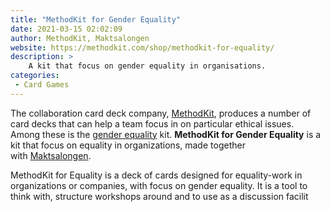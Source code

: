 ```yaml
---
title: "MethodKit for Gender Equality"
date: 2021-03-15 02:02:09
author: MethodKit, Maktsalongen
website: https://methodkit.com/shop/methodkit-for-equality/
description: >
    A kit that focus on gender equality in organisations.
categories:
 - Card Games
---
```


<p>The collaboration card deck company, <a href="https://methodkit.com/kits/#kit-finder!loading">MethodKit</a>, produces a number of card decks that can help a team focus in on particular ethical issues. Among these is the <a href="https://methodkit.com/shop/methodkit-for-equality/">gender equality</a> kit. <strong>MethodKit for Gender Equality</strong> is a kit that focus on equality in organizations, made together with <a href="http://maktsalongen.se/">Maktsalongen</a>.</p>
<p>MethodKit for Equality is a deck of cards designed for equality-work in organizations or companies, with focus on gender equality. It is a tool to think with, structure workshops around and to use as a discussion facilit</p>
